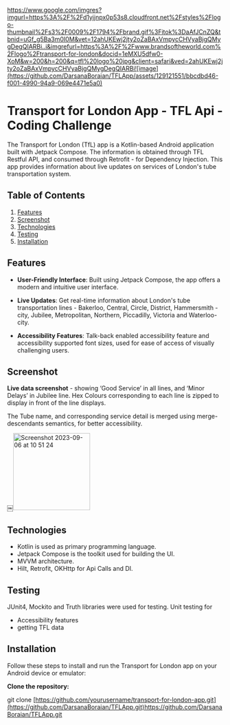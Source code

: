 https://www.google.com/imgres?imgurl=https%3A%2F%2Fd1yjjnpx0p53s8.cloudfront.net%2Fstyles%2Flogo-thumbnail%2Fs3%2F0009%2F1794%2Fbrand.gif%3Fitok%3DaAfJCnZQ&tbnid=uGf_g5Ba3m0I0M&vet=12ahUKEwj2jty2oZaBAxVmpycCHVyaBjgQMygDegQIARBi..i&imgrefurl=https%3A%2F%2Fwww.brandsoftheworld.com%2Flogo%2Ftransport-for-london&docid=1eMXU5dfw0-XoM&w=200&h=200&q=tfl%20logo%20jpg&client=safari&ved=2ahUKEwj2jty2oZaBAxVmpycCHVyaBjgQMygDegQIARBi![image](https://github.com/DarsanaBoraian/TFLApp/assets/129121551/bbcdbd46-f001-4990-94a9-069e4471e5a0)

# Transport for London App - TFL Api - Coding Challenge

The Transport for London (TfL) app is a Kotlin-based Android application built with Jetpack Compose. The information is obtained through TFL Restful API, and consumed through Retrofit - for Dependency Injection. This app provides information about live updates on services of London's tube transportation system.

## Table of Contents

1. [Features](features)
2. [Screenshot](screenshot)
3. [Technologies](technologies)
4. [Testing](testing)
5. [Installation](#installation)

## Features
<a name="features"></a>

- **User-Friendly Interface**: Built using Jetpack Compose, the app offers a modern and intuitive user interface.

- **Live Updates**: Get real-time information about London's tube transportation lines - Bakerloo, Central, Circle, District, Hammersmith - city, Jubilee, Metropolitan, Northern, Piccadilly, Victoria and Waterloo-city.

- **Accessibility Features**: Talk-back enabled accessibility feature and  accessibility supported font sizes, used for ease of access of visually challenging users.


## Screenshot
<a name="screenshot"></a>

**Live data screenshot** - showing ‘Good Service’ in all lines, and ‘Minor Delays’ in Jubilee line. Hex Colours corresponding to each line is zipped to display in front of the line displays. 

The Tube name, and corresponding service detail is merged using merge-descendants semantics, for better accessibility.

￼<img width="179" alt="Screenshot 2023-09-06 at 10 51 24" src="https://github.com/DarsanaBoraian/TFLApp/assets/129121551/af43fb3f-bae0-416d-a3b4-865d82086d34">

## Technologies
<a name="technologies"></a>

* Kotlin is used as primary programming language.
* Jetpack Compose is the toolkit used for building the UI.
* MVVM architecture.
* Hilt, Retrofit, OKHttp for Api Calls and DI.

## Testing
<a name="testing"></a>

JUnit4, Mockito and Truth libraries were used for testing.
Unit testing for 
+ Accessibility features
+ getting TFL data

## Installation
<a name="installation"></a>

Follow these steps to install and run the Transport for London app on your Android device or emulator:

**Clone the repository:**

   git clone [https://github.com/yourusername/transport-for-london-app.git](https://github.com/DarsanaBoraian/TFLApp.git)https://github.com/DarsanaBoraian/TFLApp.git
